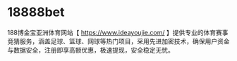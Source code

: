 # 18888bet
188博金宝亚洲体育网站【 https://www.ideayoujie.com/ 】提供专业的体育赛事竞猜服务，涵盖足球、篮球、网球等热门项目，采用先进加密技术，确保用户资金与数据安全，注册即享高额优惠，极速提现，安全稳定无忧。
